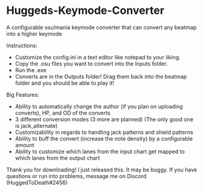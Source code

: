 # Huggeds-Keymode-Converter
A configurable osu!mania keymode converter that can convert any beatmap into a higher keymode

Instructions:

- Customize the config.ini in a text editor like notepad to your liking.
- Copy the .osu files you want to convert into the Inputs folder.
- Run the .exe
- Converts are in the Outputs folder! Drag them back into the beatmap folder and you should be able to play it!

Big Features:

- Ability to automatically change the author (if you plan on uploading converts), HP, and OD of the converts
- 3 different conversion modes (3 more are planned) (The only good one is jack_alternate)
- Customizability in regards to handling jack patterns and shield patterns
- Ability to buff the convert (increase the note density) by a configurable amount
- Ability to customize which lanes from the input chart get mapped to which lanes from the output chart

Thank you for downloading! I just released this. It may be buggy. If you have questions or run into problems, message me on Discord (HuggedToDeath#2456)

